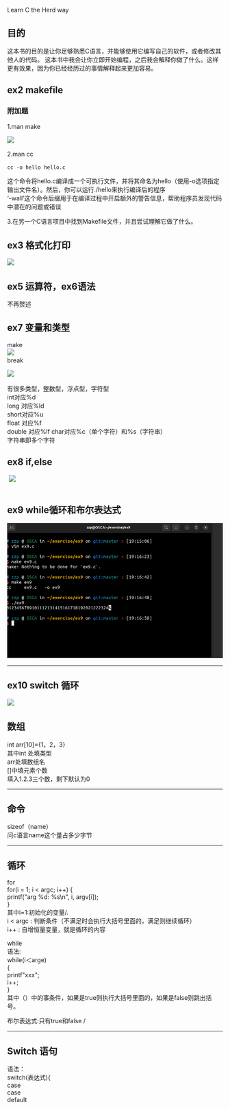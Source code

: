 Learn C the Herd way  

## 目的  
这本书的目的是让你足够熟悉C语言，并能够使用它编写自己的软件，或者修改其他人的代码。
这本书中我会让你立即开始编程，之后我会解释你做了什么。这样更有效果，因为你已经经历过的事情解释起来更加容易。  
	
	
## ex2 makefile  
### 附加题  
1.man make 
	
![](/home/zzp/Documents/Repo/zzp-blog/docs/appendix/10.png)
	
	
2.man cc
	
~~~html
cc -o hello hello.c   
~~~

这个命令将hello.c编译成一个可执行文件，并将其命名为hello（使用-o选项指定输出文件名）。然后，你可以运行./hello来执行编译后的程序  
‘-wall’这个命令后缀用于在编译过程中开启额外的警告信息，帮助程序员发现代码中潜在的问题或错误  
	
		
3.在另一个C语言项目中找到Makefile文件，并且尝试理解它做了什么。
[]()

## ex3 格式化打印  
![](/home/zzp/Documents/Repo/zzp-blog/docs/appendix/4.png)
	
## ex5 运算符，ex6语法    
不再赘述  
	
## ex7 变量和类型  
make  
![](/home/zzp/Documents/Repo/zzp-blog/docs/appendix/5.png)  
break  
	
![](/home/zzp/Documents/Repo/zzp-blog/docs/appendix/6.png)  
	
有很多类型，整数型，浮点型，字符型  
int对应%d  
long 对应%ld  
short对应%u  
float 对应%f  
double 对应%lf 
char对应%c（单个字符）和%s（字符串）  
字符串即多个字符  
	
## ex8 if,else  


​	![](/home/zzp/Documents/Repo/zzp-blog/docs/appendix/7.jpg)
​	
​	
## ex9 while循环和布尔表达式  

![](./8.png)

***
## ex10 switch 循环  

![](/home/zzp/Documents/Repo/zzp-blog/docs/appendix/9.png)


## 数组  

int arr[10]={1，2，3}  
其中int 处填类型  
arr处填数组名  
[]中填元素个数  
填入1.2.3三个数，剩下默认为0  
	

***
## 命令  
sizeof（name）  
问c语言name这个量占多少字节  
	
***
## 循环  
for  
for(i = 1; i < argc; i++) {  
printf("arg %d: %s\n", i, argv[i]);     
}    
其中i=1:初始化的变量/.  
i < argc : 判断条件（不满足时会执行大括号里面的，满足则继续循环）  
i++ : 自增恒量变量，就是循环的内容  
	
while  
语法:  
while(i＜arge)  
{  
printf"xxx";  
i++;  
}  
其中（）中的事条件，如果是true则执行大括号里面的，如果是false则跳出括号。  
	
布尔表达式:只有true和false
	/

***
## Switch 语句  
语法：  
switch(表达式){  
case   
case  
default  